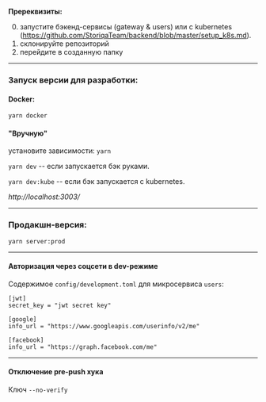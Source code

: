 **Пререквизиты:**

0. запустите бэкенд-сервисы (gateway & users) или с kubernetes (https://github.com/StoriqaTeam/backend/blob/master/setup_k8s.md).
1. склонируйте репозиторий
2. перейдите в созданную папку
---

### Запуск версии для разработки:
#### Docker:
`yarn docker`


#### "Вручную"
установите зависимости: `yarn`

`yarn dev` -- если запускается бэк руками.

`yarn dev:kube` -- если бэк запускается с kubernetes.

*http://localhost:3003/*

---
### Продакшн-версия:

`yarn server:prod`

---

#### Авторизация через соцсети в dev-режиме
Содержимое `config/development.toml` для микросервиса `users`:
```
[jwt]
secret_key = "jwt secret key"

[google]
info_url = "https://www.googleapis.com/userinfo/v2/me"

[facebook]
info_url = "https://graph.facebook.com/me"
```

---

#### Отключение pre-push хука
Ключ `--no-verify`
